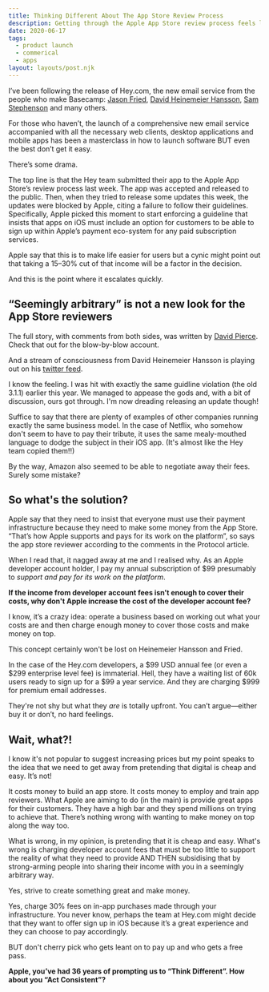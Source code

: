 ```yaml
---
title: Thinking Different About The App Store Review Process
description: Getting through the Apple App Store review process feels like offering a sacrifice to the gods. Here’s a potential solution that allows Apple to make money without the cosa nostra business practices.
date: 2020-06-17
tags:
  - product launch
  - commerical
  - apps
layout: layouts/post.njk
---
```


I’ve been following the release of Hey.com, the new email service from the people who make Basecamp: [Jason Fried](https://twitter.com/jasonfried), [David Heinemeier Hansson](https://dhh.dk/), [Sam Stephenson](https://twitter.com/sstephenson) and many others.

For those who haven’t, the launch of a comprehensive new email service accompanied with all the necessary web clients, desktop applications and mobile apps has been a masterclass in how to launch software BUT even the best don’t get it easy.

There’s some drama. 

The top line is that the Hey team submitted their app to the Apple App Store’s review process last week. The app was accepted and released to the public. Then, when they tried to release some updates this week, the updates were blocked by Apple, citing a failure to follow their guidelines. Specifically, Apple picked this moment to start enforcing a guideline that insists that apps on iOS must include an option for customers to be able to sign up within Apple’s payment eco-system for any paid subscription services.

Apple say that this is to make life easier for users but a cynic might point out that taking a 15–30% cut of that income will be a factor in the decision.

And this is the point where it escalates quickly.

## “Seemingly arbitrary” is not a new look for the App Store reviewers

The full story, with comments from both sides, was written by [David Pierce](https://www.protocol.com/hey-email-app-store-rejection). Check that out for the blow-by-blow account.

And a stream of consciousness from David Heinemeier Hansson is playing out on his [twitter feed](https://twitter.com/dhh).

I know the feeling. I was hit with exactly the same guidline violation (the old 3.1.1) earlier this year. We managed to appease the gods and, with a bit of discussion, ours got through. I'm now dreading releasing an update though!

Suffice to say that there are plenty of examples of other companies running exactly the same business model. In the case of Netflix, who somehow don't seem to have to pay their tribute, it uses the same mealy-mouthed language to dodge the subject in their iOS app. (It's almost like the Hey team copied them!!)

By the way, Amazon also seemed to be able to negotiate away their fees. Surely some mistake?

## So what's the solution?

Apple say that they need to insist that everyone must use their payment infrastructure because they need to make some money from the App Store. “That’s how Apple supports and pays for its work on the platform”, so says the app store reviewer according to the comments in the Protocol article.

When I read that, it nagged away at me and I realised why. As an Apple developer account holder, I pay my annual subscription of $99 presumably to _support and pay for its work on the platform_.

**If the income from developer account fees isn’t enough to cover their costs, why don't Apple increase the cost of the developer account fee?**

I know, it’s a crazy idea: operate a business based on working out what your costs are and then charge enough money to cover those costs and make money on top.

This concept certainly won't be lost on Heinemeier Hansson and Fried.

In the case of the Hey.com developers, a $99 USD annual fee (or even a $299 enterprise level fee) is immaterial. Hell, they have a waiting list of 60k users ready to sign up for a $99 a year service. And they are charging $999 for premium email addresses.

They're not shy but what they _are_ is totally upfront. You can’t argue—either buy it or don’t, no hard feelings.


## Wait, what?!

I know it's not popular to suggest increasing prices but my point speaks to the idea that we need to get away from pretending that digital is cheap and easy. It’s not!

It costs money to build an app store. It costs money to employ and train app reviewers. What Apple are aiming to do (in the main) is provide great apps for their customers. They have a high bar and they spend millions on trying to achieve that. There’s nothing wrong with wanting to make money on top along the way too.

What is wrong, in my opinion, is pretending that it is cheap and easy. What's wrong is charging developer account fees that must be too little to support the reality of what they need to provide AND THEN subsidising that by strong-arming people into sharing their income with you in a seemingly arbitrary way.

Yes, strive to create something great and make money.

Yes, charge 30% fees on in-app purchases made through your infrastructure. You never know, perhaps the team at Hey.com might decide that they want to offer sign up in iOS because it’s a great experience and they can choose to pay accordingly.

BUT don't cherry pick who gets leant on to pay up and who gets a free pass.

**Apple, you’ve had 36 years of prompting us to “Think Different”. How about you “Act Consistent”?**

